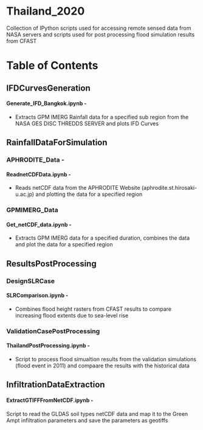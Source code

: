 # Thailand_2020
Collection of IPython scripts used for accessing remote sensed data from NASA servers and scripts used for post processing flood simulation results from CFAST

# Table of Contents
## IFDCurvesGeneration
#### Generate_IFD_Bangkok.ipynb -  
* Extracts GPM IMERG Rainfall data for a specified sub region from the NASA GES DISC THREDDS SERVER and plots IFD Curves

## RainfallDataForSimulation
### APHRODITE_Data - 
#### ReadnetCDFData.ipynb - 
* Reads netCDF data from the APHRODITE Website (aphrodite.st.hirosaki-u.ac.jp) and plotting the data for a specified region

### GPMIMERG_Data 
#### Get_netCDF_data.ipynb -
* Extracts GPM IMERG data for a specified duration, combines the data and plot the data for a specified region

## ResultsPostProcessing
### DesignSLRCase 
#### SLRComparison.ipynb - 
* Combines flood height rasters from CFAST results to compare increasing flood extents due to sea-level rise

### ValidationCasePostProcessing
#### ThailandPostProcessing.ipynb -
* Script to process flood simualtion results from the validation simulations (flood event in 2011) and compaare the results with the historical data

## InfiltrationDataExtraction
#### ExtractGTIFFFromNetCDF.ipynb -
Script to read the GLDAS soil types netCDF data and map it to the Green Ampt infiltration parameters and save the parameters as geotiffs
